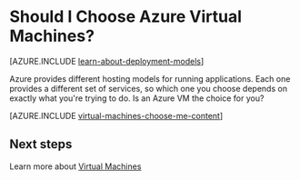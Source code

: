 <properties 
	pageTitle="Should I Choose Azure VMs? | Windows Azure"
	description="Learn Azure VMs and how they compare to the different application hosting models on Azure."
	headerExpose=""
	footerExpose=""
	services="virtual-machines"
	authors="cynthn"
	documentationCenter=""
	manager="timlt"
	tags=azure-resource-manager, azure-service-management/>

<tags
	ms.service="virtual-machines"
	ms.date="06/19/2015"
	wacn.date=""/>

# Should I Choose Azure Virtual Machines?

[AZURE.INCLUDE [learn-about-deployment-models](../includes/learn-about-deployment-models-include.md)]

Azure provides different hosting models for running applications. Each one provides a different set of services, so which one you choose depends on exactly what you're trying to do. Is an Azure VM the choice for you?

[AZURE.INCLUDE [virtual-machines-choose-me-content](../includes/virtual-machines-choose-me-content.md)]

## Next steps
Learn more about [Virtual Machines](https://msdn.microsoft.com/zh-cn/library/azure/jj156143.aspx)

[Azure Websites]: /documentation/articles/app-service-choose-me
[Virtual Machines]: #tellmevm
[Cloud Services]: /documentation/articles/cloud-services-choose-me
